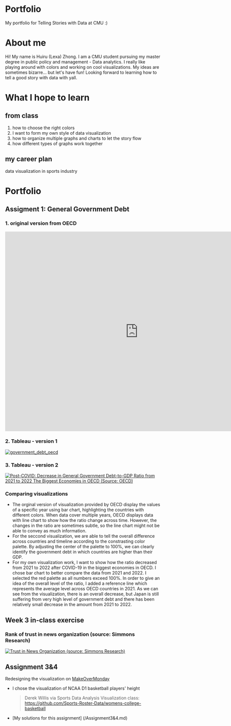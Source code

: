# Portfolio
My portfolio for Telling Stories with Data at CMU :)

# About me
Hi! My name is Huiru (Lexa) Zhong. I am a CMU student pursuing my master degree in public policy and management - Data analytics. I really like playing around with colors and working on cool visualizations. My ideas are sometimes bizarre... but let's have fun! Looking forward to learning how to tell a good story with data with yall.

# What I hope to learn
## from class
1. how to choose the right colors
2. I want to form my own style of data visualization
3. how to organize multiple graphs and charts to let the story flow
4. how different types of graphs work together
   
## my career plan
data visualization in sports industry

# Portfolio
## Assigment 1: General Government Debt
### 1. original version from OECD
<iframe src="https://data.oecd.org/chart/7kds" width="860" height="645" style="border: 0" mozallowfullscreen="true" webkitallowfullscreen="true" allowfullscreen="true"><a href="https://data.oecd.org/chart/7kds" target="_blank">OECD Chart: General government debt, Total, % of GDP, Annual, 2022</a></iframe>

### 2. Tableau - version 1
<div class='tableauPlaceholder' id='viz1706553274317' style='position: relative'><noscript><a href='#'><img alt='government_debt_oecd ' src='https:&#47;&#47;public.tableau.com&#47;static&#47;images&#47;wo&#47;workbook_government_debt_version1&#47;government_debt_oecd&#47;1_rss.png' style='border: none' /></a></noscript><object class='tableauViz'  style='display:none;'><param name='host_url' value='https%3A%2F%2Fpublic.tableau.com%2F' /> <param name='embed_code_version' value='3' /> <param name='site_root' value='' /><param name='name' value='workbook_government_debt_version1&#47;government_debt_oecd' /><param name='tabs' value='no' /><param name='toolbar' value='yes' /><param name='static_image' value='https:&#47;&#47;public.tableau.com&#47;static&#47;images&#47;wo&#47;workbook_government_debt_version1&#47;government_debt_oecd&#47;1.png' /> <param name='animate_transition' value='yes' /><param name='display_static_image' value='yes' /><param name='display_spinner' value='yes' /><param name='display_overlay' value='yes' /><param name='display_count' value='yes' /><param name='language' value='zh-CN' /><param name='filter' value='publish=yes' /></object></div><script type='text/javascript'>var divElement = document.getElementById('viz1706553274317');var vizElement = divElement.getElementsByTagName('object')[0];vizElement.style.width='100%';vizElement.style.height=(divElement.offsetWidth*0.75)+'px';var scriptElement = document.createElement('script');scriptElement.src = 'https://public.tableau.com/javascripts/api/viz_v1.js';vizElement.parentNode.insertBefore(scriptElement, vizElement);</script>

### 3. Tableau - version 2
<div class='tableauPlaceholder' id='viz1706582093853' style='position: relative'><noscript><a href='#'><img alt='Post-COVID: Decrease in General Government Debt-to-GDP Ratio from 2021 to 2022 The Biggest Economies in OECD (Source: OECD)  ' src='https:&#47;&#47;public.tableau.com&#47;static&#47;images&#47;wo&#47;workbook_government_debt&#47;Sheet2&#47;1_rss.png' style='border: none' /></a></noscript><object class='tableauViz'  style='display:none;'><param name='host_url' value='https%3A%2F%2Fpublic.tableau.com%2F' /> <param name='embed_code_version' value='3' /> <param name='site_root' value='' /><param name='name' value='workbook_government_debt&#47;Sheet2' /><param name='tabs' value='no' /><param name='toolbar' value='yes' /><param name='static_image' value='https:&#47;&#47;public.tableau.com&#47;static&#47;images&#47;wo&#47;workbook_government_debt&#47;Sheet2&#47;1.png' /> <param name='animate_transition' value='yes' /><param name='display_static_image' value='yes' /><param name='display_spinner' value='yes' /><param name='display_overlay' value='yes' /><param name='display_count' value='yes' /><param name='language' value='zh-CN' /><param name='filter' value='publish=yes' /></object></div><script type='text/javascript'>var divElement = document.getElementById('viz1706582093853');var vizElement =divElement.getElementsByTagName('object')[0];vizElement.style.width='100%';vizElement.style.height=(divElement.offsetWidth*0.75)+'px';var scriptElement = document.createElement('script');scriptElement.src = 'https://public.tableau.com/javascripts/api/viz_v1.js';vizElement.parentNode.insertBefore(scriptElement, vizElement);</script>

### Comparing visualizations
- The orginal version of visualization provided by OECD display the values of a specific year using bar chart, highlighting the countries with different colors. When data cover multiple years, OECD displays data with line chart to show how the ratio change across time. However, the changes in the ratio are sometimes subtle, so the line chart might not be able to convey as much information.
- For the seccond visualization, we are able to tell the overall difference across countries and timeline according to the constrasting color palette. By adjusting the center of the palette to 100%, we can clearly identify the government debt in which countries are higher than their GDP.
- For my own visualization work, I want to show how the ratio decreased from  2021 to 2022 after COVID-19 in the biggest economies in OECD. I chose bar chart to better compare the data from 2021 and 2022. I selected the red palette as all numbers exceed 100%. In order to give an idea of the overall level of the ratio, I added a reference line which represents the average level across OECD countries in 2021. As we can see from the visualization, there is an overall decrease, but Japan is still suffering from very high level of government debt and there has been relatively small decrease in the amount from 2021 to 2022.

## Week 3 in-class exercise
### Rank of trust in news organization (source: Simmons Research)
<div class='tableauPlaceholder' id='viz1706547524698' style='position: relative'><noscript><a href='#'><img alt='Trust in News Organization (source: Simmons Research) ' src='https:&#47;&#47;public.tableau.com&#47;static&#47;images&#47;we&#47;week3_inclass_exercise&#47;Sheet12&#47;1_rss.png' style='border: none' /></a></noscript><object class='tableauViz'  style='display:none;'><param name='host_url' value='https%3A%2F%2Fpublic.tableau.com%2F' /> <param name='embed_code_version' value='3' /> <param name='site_root' value='' /><param name='name' value='week3_inclass_exercise&#47;Sheet12' /><param name='tabs' value='no' /><param name='toolbar' value='yes' /><param name='static_image' value='https:&#47;&#47;public.tableau.com&#47;static&#47;images&#47;we&#47;week3_inclass_exercise&#47;Sheet12&#47;1.png' /> <param name='animate_transition' value='yes' /><param name='display_static_image' value='yes' /><param name='display_spinner' value='yes' /><param name='display_overlay' value='yes' /><param name='display_count' value='yes' /><param name='language' value='zh-CN' /><param name='filter' value='publish=yes' /></object></div><script type='text/javascript'>var divElement = document.getElementById('viz1706547524698');var vizElement = divElement.getElementsByTagName('object')[0];vizElement.style.width='100%';vizElement.style.height=(divElement.offsetWidth*0.75)+'px';var scriptElement = document.createElement('script');            scriptElement.src = 'https://public.tableau.com/javascripts/api/viz_v1.js';vizElement.parentNode.insertBefore(scriptElement, vizElement);</script>

## Assignment 3&4
Redesigning the visualization on [MakeOverMonday](https://makeovermonday.co.uk/)
- I chose the visualization of NCAA D1 basketball players' height
  > Derek Willis via Sports Data Analysis Visualization class: https://github.com/Sports-Roster-Data/womens-college-basketball
- [My solutions for this assignment] (/Assignment3&4.md)
